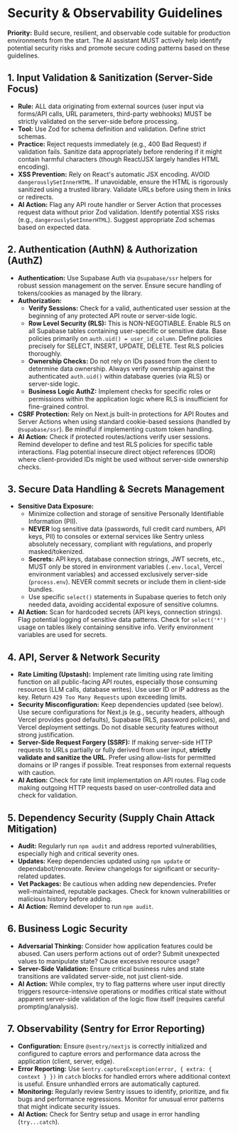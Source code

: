 # Security & Observability Guidelines

**Priority:** Build secure, resilient, and observable code suitable for production environments from the start. The AI assistant MUST actively help identify potential security risks and promote secure coding patterns based on these guidelines.

## 1. Input Validation & Sanitization (Server-Side Focus)
- **Rule:** ALL data originating from external sources (user input via forms/API calls, URL parameters, third-party webhooks) MUST be strictly validated on the server-side before processing.
- **Tool:** Use Zod for schema definition and validation. Define strict schemas.
- **Practice:** Reject requests immediately (e.g., 400 Bad Request) if validation fails. Sanitize data appropriately before rendering if it might contain harmful characters (though React/JSX largely handles HTML encoding).
- **XSS Prevention:** Rely on React's automatic JSX encoding. AVOID `dangerouslySetInnerHTML`. If unavoidable, ensure the HTML is rigorously sanitized using a trusted library. Validate URLs before using them in links or redirects.
- **AI Action:** Flag any API route handler or Server Action that processes request data without prior Zod validation. Identify potential XSS risks (e.g., `dangerouslySetInnerHTML`). Suggest appropriate Zod schemas based on expected data.

## 2. Authentication (AuthN) & Authorization (AuthZ)
- **Authentication:** Use Supabase Auth via `@supabase/ssr` helpers for robust session management on the server. Ensure secure handling of tokens/cookies as managed by the library.
- **Authorization:**
    - **Verify Sessions:** Check for a valid, authenticated user session at the beginning of any protected API route or server-side logic.
    - **Row Level Security (RLS):** This is NON-NEGOTIABLE. Enable RLS on all Supabase tables containing user-specific or sensitive data. Base policies primarily on `auth.uid() = user_id_column`. Define policies precisely for SELECT, INSERT, UPDATE, DELETE. Test RLS policies thoroughly.
    - **Ownership Checks:** Do not rely on IDs passed from the client to determine data ownership. Always verify ownership against the authenticated `auth.uid()` within database queries (via RLS) or server-side logic.
    - **Business Logic AuthZ:** Implement checks for specific roles or permissions within the application logic where RLS is insufficient for fine-grained control.
- **CSRF Protection:** Rely on Next.js built-in protections for API Routes and Server Actions when using standard cookie-based sessions (handled by `@supabase/ssr`). Be mindful if implementing custom token handling.
- **AI Action:** Check if protected routes/actions verify user sessions. Remind developer to define and test RLS policies for specific table interactions. Flag potential insecure direct object references (IDOR) where client-provided IDs might be used without server-side ownership checks.

## 3. Secure Data Handling & Secrets Management
- **Sensitive Data Exposure:**
    - Minimize collection and storage of sensitive Personally Identifiable Information (PII).
    - **NEVER** log sensitive data (passwords, full credit card numbers, API keys, PII) to consoles or external services like Sentry unless absolutely necessary, compliant with regulations, and properly masked/tokenized.
    - **Secrets:** API keys, database connection strings, JWT secrets, etc., MUST only be stored in environment variables (`.env.local`, Vercel environment variables) and accessed exclusively server-side (`process.env`). NEVER commit secrets or include them in client-side bundles.
    - Use specific `select()` statements in Supabase queries to fetch only needed data, avoiding accidental exposure of sensitive columns.
- **AI Action:** Scan for hardcoded secrets (API keys, connection strings). Flag potential logging of sensitive data patterns. Check for `select('*')` usage on tables likely containing sensitive info. Verify environment variables are used for secrets.

## 4. API, Server & Network Security
- **Rate Limiting (Upstash):** Implement rate limiting using rate limiting function on all public-facing API routes, especially those consuming resources (LLM calls, database writes). Use user ID or IP address as the key. Return `429 Too Many Requests` upon exceeding limits.
- **Security Misconfiguration:** Keep dependencies updated (see below). Use secure configurations for Next.js (e.g., security headers, although Vercel provides good defaults), Supabase (RLS, password policies), and Vercel deployment settings. Do not disable security features without strong justification.
- **Server-Side Request Forgery (SSRF):** If making server-side HTTP requests to URLs partially or fully derived from user input, **strictly validate and sanitize the URL**. Prefer using allow-lists for permitted domains or IP ranges if possible. Treat responses from external requests with caution.
- **AI Action:** Check for rate limit implementation on API routes. Flag code making outgoing HTTP requests based on user-controlled data and check for validation.

## 5. Dependency Security (Supply Chain Attack Mitigation)
- **Audit:** Regularly run `npm audit` and address reported vulnerabilities, especially high and critical severity ones.
- **Updates:** Keep dependencies updated using `npm update` or dependabot/renovate. Review changelogs for significant or security-related updates.
- **Vet Packages:** Be cautious when adding new dependencies. Prefer well-maintained, reputable packages. Check for known vulnerabilities or malicious history before adding.
- **AI Action:** Remind developer to run `npm audit`.

## 6. Business Logic Security
- **Adversarial Thinking:** Consider how application features could be abused. Can users perform actions out of order? Submit unexpected values to manipulate state? Cause excessive resource usage?
- **Server-Side Validation:** Ensure critical business rules and state transitions are validated server-side, not just client-side.
- **AI Action:** While complex, try to flag patterns where user input directly triggers resource-intensive operations or modifies critical state without apparent server-side validation of the logic flow itself (requires careful prompting/analysis).

## 7. Observability (Sentry for Error Reporting)
- **Configuration:** Ensure `@sentry/nextjs` is correctly initialized and configured to capture errors and performance data across the application (client, server, edge).
- **Error Reporting:** Use `Sentry.captureException(error, { extra: { context } })` in `catch` blocks for handled errors where additional context is useful. Ensure unhandled errors are automatically captured.
- **Monitoring:** Regularly review Sentry issues to identify, prioritize, and fix bugs and performance regressions. Monitor for unusual error patterns that might indicate security issues.
- **AI Action:** Check for Sentry setup and usage in error handling (`try...catch`).